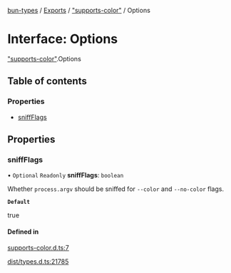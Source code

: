 [bun-types](https://github.com/oven-sh/bun-types/blob/master/api-docs/README.md) / [Exports](https://github.com/oven-sh/bun-types/blob/master/api-docs/modules.md) / ["supports-color"](https://github.com/oven-sh/bun-types/blob/master/api-docs/modules/supports_color_.md) / Options

# Interface: Options

["supports-color"](https://github.com/oven-sh/bun-types/blob/master/api-docs/modules/supports_color_.md).Options

## Table of contents

### Properties

- [sniffFlags](https://github.com/oven-sh/bun-types/blob/master/api-docs/interfaces/supports_color_.Options.md#sniffflags)

## Properties

### sniffFlags

• `Optional` `Readonly` **sniffFlags**: `boolean`

Whether `process.argv` should be sniffed for `--color` and `--no-color` flags.

**`Default`**

true

#### Defined in

[supports-color.d.ts:7](https://github.com/valgaze/bun-types/blob/6f8dbf8/supports-color.d.ts#L7)

[dist/types.d.ts:21785](https://github.com/valgaze/bun-types/blob/6f8dbf8/dist/types.d.ts#L21785)

